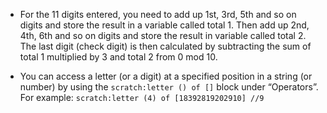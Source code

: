 -   For the 11 digits entered, you need to add up 1st, 3rd, 5th and so on
    digits and store the result in a variable called total 1.
    Then add up 2nd, 4th, 6th and so on digits and store the result in
    variable called total 2.
    The last digit (check digit) is then calculated by subtracting the sum
    of total 1 multiplied by 3 and total 2 from 0 mod 10.

-   You can access a letter (or a digit) at a specified position in a string
    (or number) by using the `scratch:letter () of []` block under “Operators”.
    For example: `scratch:letter (4) of [18392819202910] //9`
